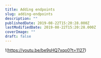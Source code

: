 ```yaml
---
title: Adding endpoints
slug: adding-endpoints
description: ""
publishedDate: 2019-08-22T15:20:28.000Z
lastModifiedDate: 2019-08-22T15:20:28.000Z
coverImage: ""
draft: false
---
```


!(https://youtu.be/be9sHQ7xqo0?t=1127)
